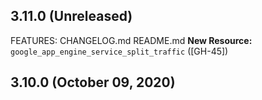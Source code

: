 ## 3.11.0 (Unreleased)

FEATURES: CHANGELOG.md README.md **New Resource:** `google_app_engine_service_split_traffic` ([GH-45])

## 3.10.0 (October 09, 2020)
